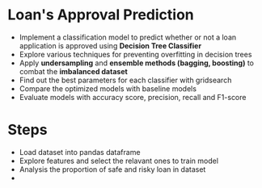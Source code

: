 # Loan's Approval Prediction
 - Implement a classification model to predict whether or not a loan application is approved using **Decision Tree Classifier**
 - Explore various techniques for preventing overfitting in decision trees
 - Apply **undersampling** and **ensemble methods (bagging, boosting)** to combat the **imbalanced dataset**
 - Find out the best parameters for each classifier with gridsearch
 - Compare the optimized models with baseline models
 - Evaluate models with accuracy score, precision, recall and F1-score
 
 # Steps
 - Load dataset into pandas dataframe
 - Explore features and select the relavant ones to train model
 - Analysis the proportion of safe and risky loan in dataset
 - 
